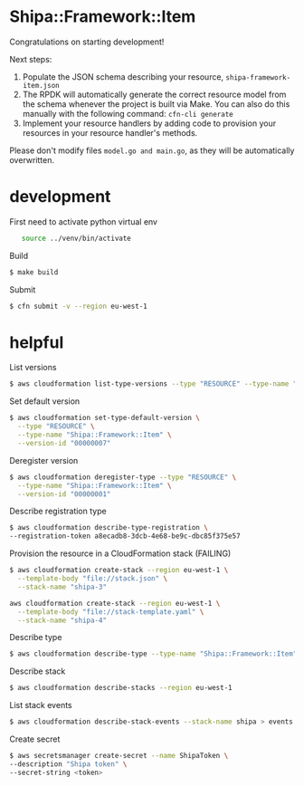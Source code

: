 # Shipa::Framework::Item

Congratulations on starting development!

Next steps:

1. Populate the JSON schema describing your resource, `shipa-framework-item.json`
2. The RPDK will automatically generate the correct resource model from the
   schema whenever the project is built via Make.
   You can also do this manually with the following command: `cfn-cli generate`
3. Implement your resource handlers by adding code to provision your resources in your resource handler's methods.

Please don't modify files `model.go and main.go`, as they will be automatically overwritten.


# development

First need to activate python virtual env
```bash
   source ../venv/bin/activate
```

Build
```bash
$ make build
```

Submit
```bash
$ cfn submit -v --region eu-west-1
```

# helpful 

List versions
```bash
$ aws cloudformation list-type-versions --type "RESOURCE" --type-name "Shipa::Framework::Item"
```

Set default version
```bash
$ aws cloudformation set-type-default-version \
  --type "RESOURCE" \
  --type-name "Shipa::Framework::Item" \
  --version-id "00000007"
```

Deregister version
```bash
$ aws cloudformation deregister-type --type "RESOURCE" \
  --type-name "Shipa::Framework::Item" \
  --version-id "00000001"
```

Describe registration type
```bash
$ aws cloudformation describe-type-registration \
--registration-token a8ecadb8-3dcb-4e68-be9c-dbc85f375e57
```

Provision the resource in a CloudFormation stack (FAILING)
```bash
$ aws cloudformation create-stack --region eu-west-1 \
  --template-body "file://stack.json" \
  --stack-name "shipa-3"

aws cloudformation create-stack --region eu-west-1 \
  --template-body "file://stack-template.yaml" \
  --stack-name "shipa-4"
```

Describe type
```bash
$ aws cloudformation describe-type --type-name "Shipa::Framework::Item" --type RESOURCE
```

Describe stack
```bash
$ aws cloudformation describe-stacks --region eu-west-1
```

List stack events
```bash
$ aws cloudformation describe-stack-events --stack-name shipa > events.log
```

Create secret
```bash
$ aws secretsmanager create-secret --name ShipaToken \
--description "Shipa token" \
--secret-string <token>

```